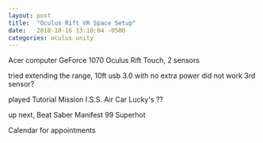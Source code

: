```yaml
---
layout: post
title:  "Oculus Rift VR Space Setup"
date:   2018-10-16 13:10:04 -0500
categories: oculus unity
---
```


Acer computer
GeForce 1070
Oculus Rift Touch, 2 sensors

tried extending the range, 10ft usb 3.0 with no extra power did not work
3rd sensor?

played 
Tutorial
Mission I.S.S.
Air Car
Lucky's ??

up next, 
Beat Saber
Manifest 99
Superhot

Calendar for appointments
